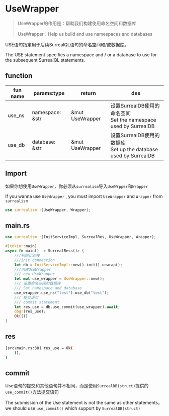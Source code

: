 # UseWrapper

> UseWrapper的作用是：帮助我们构建使用命名空间和数据库
>
> UseWrapper：Help us build and use namespaces and databases

USE语句指定用于后续SurrealQL语句的命名空间和/或数据库。

The USE statement specifies a namespace and / or a database to use for the subsequent SurrealQL statements.

## function

| fun name | params:type     | return          | des                                                          |
| -------- | --------------- | --------------- | ------------------------------------------------------------ |
| use_ns   | namespace: &str | &mut UseWrapper | 设置SurrealDB使用的命名空间<br />Set the namespace used by SurrealDB |
| use_db   | database: &str  | &mut UseWrapper | 设置SurrealDB使用的数据库<br />Set up the database used by SurrealDB |

## Import

如果你想使用`UseWrapper`，你必须从`surrealism`导入`UseWrpper`和`Wrapper`

If you wanna use `UseWrapper` , you must import `UseWrapper` and `Wrapper` from `surrealism`

```rust
use surrealism::{UseWrapper, Wrapper};
```

## main.rs

```rust
use surrealism::{InitServiceImpl, SurrealRes, UseWrapper, Wrapper};

#[tokio::main]
async fn main() -> SurrealRes<()> {
    ///初始化连接
    ///init connection
    let db = InitServiceImpl::new().init().unwrap();
    ///创建UseWrapper
    /// new UseWrapper
    let mut use_wrapper = UseWrapper::new();
    /// 设置命名空间和数据库
    /// Set namespace and database
    use_wrapper.use_ns("test").use_db("test");
    /// 提交语句
    /// commit statement
    let res_use = db.use_commit(use_wrapper).await;
    dbg!(res_use);
    Ok(())
}
```

## res

```bash
[src\main.rs:38] res_use = Ok(
    (),
)
```

## commit

Use语句的提交和其他语句并不相同，而是使用`SurrealDB(struct)`提供的`use_commit()`方法提交语句

The submission of the Use statement is not the same as other statements，we should use `use_commit()` which support by `SurrealDB(struct)`